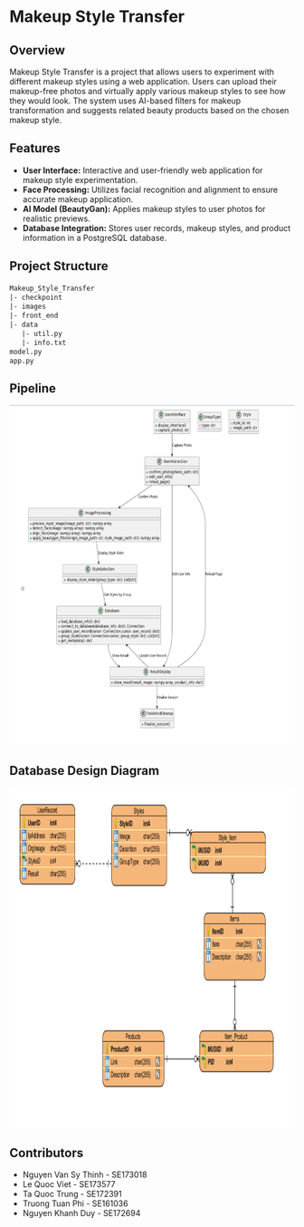 # Makeup Style Transfer

## Overview

Makeup Style Transfer is a project that allows users to experiment with different makeup styles using a web application. Users can upload their makeup-free photos and virtually apply various makeup styles to see how they would look. The system uses AI-based filters for makeup transformation and suggests related beauty products based on the chosen makeup style.

## Features

- **User Interface:** Interactive and user-friendly web application for makeup style experimentation.
- **Face Processing:** Utilizes facial recognition and alignment to ensure accurate makeup application.
- **AI Model (BeautyGan):** Applies makeup styles to user photos for realistic previews.
- **Database Integration:** Stores user records, makeup styles, and product information in a PostgreSQL database.

## Project Structure

```plaintext
Makeup_Style_Transfer
|- checkpoint
|- images
|- front_end
|- data
   |- util.py
   |- info.txt
model.py
app.py
```

## Pipeline
<img src="pipeline.png" alt="Makeup Style Transfer PipeLine" width="800" height="600">


## Database Design Diagram
<img src="Database_Design_Diagram.png" alt="Database Design Diagram" width="800" height="600">

## Contributors 
- Nguyen Van Sy Thinh - SE173018
- Le Quoc Viet - SE173577
- Ta Quoc Trung - SE172391
- Truong Tuan Phi - SE161036
- Nguyen Khanh Duy - SE172694

